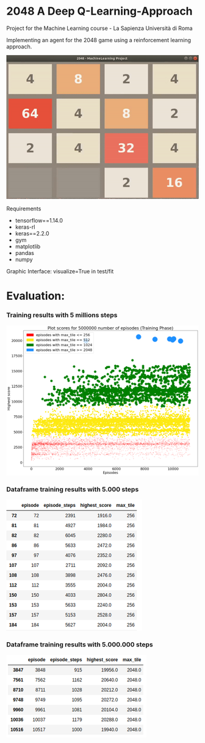 # 2048 A Deep Q-Learning-Approach
Project for the Machine Learning course - La Sapienza Università di Roma

Implementing an agent for the 2048 game using a reinforcement learning approach. 

![](2048.gif)

Requirements 
* tensorflow==1.14.0
* keras-rl
* keras==2.2.0
* gym
* matplotlib
* pandas 
* numpy

Graphic Interface: visualize=True in test/fit

<h1>Evaluation:</h1>
<h3>Training results with 5 millions steps</h3>

![alt text](https://github.com/francescobianca/2048-DeepQLearning-Approach/blob/master/imagesEvaluation/train5milioni.png "Training results with 5 millions steps")

<h3>Dataframe training results with 5.000 steps</h3>

![alt text](https://github.com/francescobianca/2048-DeepQLearning-Approach/blob/master/imagesEvaluation/df5milaTrain.png "Dataframe 5.000 training steps")

<h3>Dataframe training results with 5.000.000 steps</h3>

![alt text](https://github.com/francescobianca/2048-DeepQLearning-Approach/blob/master/imagesEvaluation/df5milioniTrain.png "Dataframe 5.000.000 training steps")
